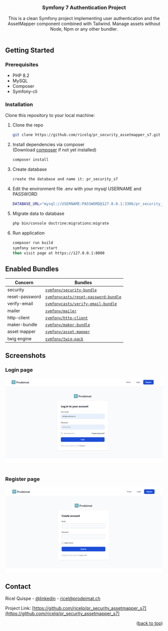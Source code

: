 
<span id="readme-top"></span>

<div align="center">

<h3 align="center">Symfony 7 Authentication Project</h3>

  <p align="center">
    This is a clean Symfony project implementing user authentication
    and the AssetMapper component combined with Tailwind.
   Manage assets without Node, Npm or any other bundler. 
    <br />    <br />
    </p>
</div>




<!-- GETTING STARTED -->
## Getting Started

### Prerequisites

* PHP 8.2
* MySQL
* Composer
* Symfony-cli

### Installation

Clone this repository to your local machine:

1. Clone the repo
   ```sh
   git clone https://github.com/ricelq/pr_security_assetmapper_s7.git
   ```

2. Install dependencies via composer
   <br>(Download [composer](https://getcomposer.org) if not yet installed)
   ```sh
   composer install
   ```

3. Create database
   ```sh
   create the database and name it: pr_security_s7
   ```
4. Edit the environment file .env with your mysql USERNAME and PASSWORD
   ```sh
   DATABASE_URL="mysql://USERNAME:PASSWORD@127.0.0.1:3306/pr_security_s7?serverVersion=5.7.31&charset=utf8mb4"
   ```
5. Migrate data to database
   ```sh
   php bin/console doctrine:migrations:migrate
   ```
   
6. Run application
   ```sh
   composer run build 
   symfony server:start
   then visit page at https://127.0.0.1:8000
   ```   


## Enabled Bundles
Concern        | Bundles
------------------------  | ---
security  | [`symfony/security-bundle`](https://github.com/symfony/security-bundle)
reset-password  | [`symfonycasts/reset-password-bundle`](https://github.com/SymfonyCasts/reset-password-bundle)
verify-email  | [`symfonycasts/verify-email-bundle`](https://github.com/SymfonyCasts/verify-email-bundle)
mailer  | [`symfony/mailer`](https://github.com/symfony/mailer)
http-client  | [`symfony/http-client`](https://github.com/symfony/http-client)
maker-bundle  | [`symfony/maker-bundle`](https://github.com/symfony/maker-bundle)
asset mapper  | [`symfony/asset-mapper`](https://github.com/symfony/asset-mapper)
twig engine  | [`symfony/twig-pack`](https://github.com/symfony/twig-pack)

## Screenshots
### Login page
![img_login.png](img_login.png)
<br/><br/>
### Register page
![img_register.png](img_register.png)

<!-- CONTACT -->
## Contact

Ricel Quispe - [@linkedin](https://www.linkedin.com/in/ricelquispe) - ricel@prodeimat.ch

Project Link: [https://github.com/ricelq/pr_security_assetmapper_s7](https://github.com/ricelq/pr_security_assetmapper_s7)

<p align="right">(<a href="#readme-top">back to top</a>)</p>
